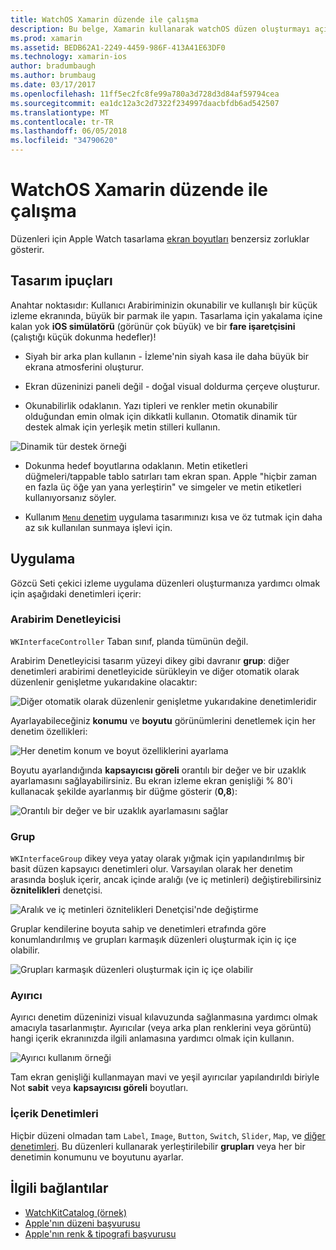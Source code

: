 ```yaml
---
title: WatchOS Xamarin düzende ile çalışma
description: Bu belge, Xamarin kullanarak watchOS düzen oluşturmayı açıklar. Arabirim denetleyicilerini, gruplar, ayırıcılar ve içerik denetimleri anlatılmaktadır.
ms.prod: xamarin
ms.assetid: BEDB62A1-2249-4459-986F-413A41E63DF0
ms.technology: xamarin-ios
author: bradumbaugh
ms.author: brumbaug
ms.date: 03/17/2017
ms.openlocfilehash: 11ff5ec2fc8fe99a780a3d728d3d84af59794cea
ms.sourcegitcommit: ea1dc12a3c2d7322f234997daacbfdb6ad542507
ms.translationtype: MT
ms.contentlocale: tr-TR
ms.lasthandoff: 06/05/2018
ms.locfileid: "34790620"
---
```

# <a name="working-with-watchos-layout-in-xamarin"></a>WatchOS Xamarin düzende ile çalışma

Düzenleri için Apple Watch tasarlama [ekran boyutları](~/ios/watchos/app-fundamentals/screen-sizes.md) benzersiz zorluklar gösterir.

## <a name="design-tips"></a>Tasarım ipuçları

Anahtar noktasıdır: Kullanıcı Arabiriminizin okunabilir ve kullanışlı bir küçük izleme ekranında, büyük bir parmak ile yapın. Tasarlama için yakalama içine kalan yok **iOS simülatörü** (görünür çok büyük) ve bir **fare işaretçisini** (çalıştığı küçük dokunma hedefler)!

- Siyah bir arka plan kullanın - İzleme'nin siyah kasa ile daha büyük bir ekrana atmosferini oluşturur.

- Ekran düzeninizi paneli değil - doğal visual doldurma çerçeve oluşturur.

- Okunabilirlik odaklanın. Yazı tipleri ve renkler metin okunabilir olduğundan emin olmak için dikkatli kullanın. Otomatik dinamik tür destek almak için yerleşik metin stilleri kullanın.

![](layout-images/type.png "Dinamik tür destek örneği")

- Dokunma hedef boyutlarına odaklanın. Metin etiketleri düğmeleri/tappable tablo satırları tam ekran span. Apple "hiçbir zaman en fazla üç öğe yan yana yerleştirin" ve simgeler ve metin etiketleri kullanıyorsanız söyler.

- Kullanım [ `Menu` denetim](~/ios/watchos/user-interface/menu.md) uygulama tasarımınızı kısa ve öz tutmak için daha az sık kullanılan sunmaya işlevi için.


## <a name="implementation"></a>Uygulama

Gözcü Seti çekici izleme uygulama düzenleri oluşturmanıza yardımcı olmak için aşağıdaki denetimleri içerir:

### <a name="interface-controller"></a>Arabirim Denetleyicisi

`WKInterfaceController` Taban sınıf, planda tümünün değil.

Arabirim Denetleyicisi tasarım yüzeyi dikey gibi davranır **grup**: diğer denetimleri arabirimi denetleyicide sürükleyin ve diğer otomatik olarak düzenlenir genişletme yukarıdakine olacaktır:

![](layout-images/controller-scene.png "Diğer otomatik olarak düzenlenir genişletme yukarıdakine denetimleridir")

Ayarlayabileceğiniz **konumu** ve **boyutu** görünümlerini denetlemek için her denetim özellikleri:

![](layout-images/positionsize-attributes.png "Her denetim konum ve boyut özelliklerini ayarlama")

Boyutu ayarlandığında **kapsayıcısı göreli** orantılı bir değer ve bir uzaklık ayarlamasını sağlayabilirsiniz. Bu ekran izleme ekran genişliği % 80'i kullanacak şekilde ayarlanmış bir düğme gösterir (**0,8**):

![](layout-images/button-attributes.png "Orantılı bir değer ve bir uzaklık ayarlamasını sağlar")


### <a name="group"></a>Grup

`WKInterfaceGroup` dikey veya yatay olarak yığmak için yapılandırılmış bir basit düzen kapsayıcı denetimleri olur. Varsayılan olarak her denetim arasında boşluk içerir, ancak içinde aralığı (ve iç metinleri) değiştirebilirsiniz **öznitelikleri** denetçisi.

![](layout-images/group-attributes.png "Aralık ve iç metinleri öznitelikleri Denetçisi'nde değiştirme")

Gruplar kendilerine boyuta sahip ve denetimleri etrafında göre konumlandırılmış ve grupları karmaşık düzenleri oluşturmak için iç içe olabilir.

![](layout-images/group-scene.png "Grupları karmaşık düzenleri oluşturmak için iç içe olabilir")


### <a name="separator"></a>Ayırıcı

Ayırıcı denetim düzeninizi visual kılavuzunda sağlanmasına yardımcı olmak amacıyla tasarlanmıştır. Ayırıcılar (veya arka plan renklerini veya görüntü) hangi içerik ekranınızda ilgili anlamasına yardımcı olmak için kullanın.

![](layout-images/separator-scene.png "Ayırıcı kullanım örneği")

Tam ekran genişliği kullanmayan mavi ve yeşil ayırıcılar yapılandırıldı biriyle Not **sabit** veya **kapsayıcısı göreli** boyutları.

### <a name="content-controls"></a>İçerik Denetimleri

Hiçbir düzeni olmadan tam `Label`, `Image`, `Button`, `Switch`, `Slider`, `Map`, ve [diğer denetimleri](~/ios/watchos/user-interface/index.md).
Bu düzenleri kullanarak yerleştirilebilir **grupları** veya her bir denetimin konumunu ve boyutunu ayarlar.



## <a name="related-links"></a>İlgili bağlantılar

- [WatchKitCatalog (örnek)](https://developer.xamarin.com/samples/monotouch/WatchKit/WatchKitCatalog/)
- [Apple'nın düzeni başvurusu](https://developer.apple.com/library/prerelease/ios/documentation/UserExperience/Conceptual/WatchHumanInterfaceGuidelines/Layout.html)
- [Apple'nın renk & tipografi başvurusu](https://developer.apple.com/library/prerelease/ios/documentation/UserExperience/Conceptual/WatchHumanInterfaceGuidelines/ColorandTypography.html)
